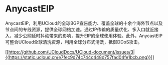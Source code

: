 # AnycastEIP

AnycastEIP，利用UCloud的全球BGP宣告能力、覆盖全球的十余个海外节点以及节点间的专线资源，提供全球网络加速。通过IP传输的质量优化、多入口就近接入，减少公网延时抖动带来的影响，提升EIP的全球使用体验。此外，AnycastEIP可整合UCloud全球清洗资源，利用全球分布式清洗，抵御DDoS攻击。

[[https://github.com/UCloudDocs/UCloud-document/issues/3|{{https://static.ucloud.cn/e7fec9d74c744c448d757fad04fe1bcb.png}}]]
